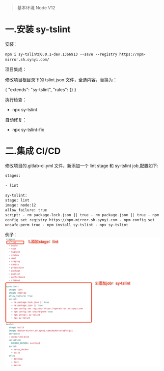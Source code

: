 > 基本环境 Node V12

# 一.安装 sy-tslint

安装：

`npm i sy-tslint@0.0.1-dev.1366913 --save --registry https://npm-mirror.sh.synyi.com/`

项目集成：

修改项目根目录下的 tslint.json 文件，全选内容，替换为：

{
"extends": "sy-tslint",
"rules": {}
}

执行检查：

- npx sy-tslint

自动修复：

- npx sy-tslint-fix

# 二.集成 CI/CD

修改项目的.gitlab-ci.yml 文件，新添加一个 lint stage 和 sy-tslint job,配置如下:

```
stages:

- lint

sy-tslint:
stage: lint
image: node:12
allow_failure: true
script: - rm package-lock.json || true - rm package.json || true - npm config set registry https://npm-mirror.sh.synyi.com - npm config set unsafe-perm true - npm install sy-tslint - npx sy-tslint
```

例子：
![](./lint-ci.png)